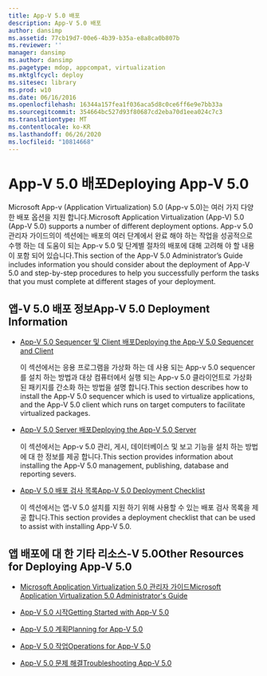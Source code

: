```yaml
---
title: App-V 5.0 배포
description: App-V 5.0 배포
author: dansimp
ms.assetid: 77cb19d7-00e6-4b39-b35a-e8a8ca0b807b
ms.reviewer: ''
manager: dansimp
ms.author: dansimp
ms.pagetype: mdop, appcompat, virtualization
ms.mktglfcycl: deploy
ms.sitesec: library
ms.prod: w10
ms.date: 06/16/2016
ms.openlocfilehash: 16344a157fea1f036aca5d8c0ce6ff6e9e7bb33a
ms.sourcegitcommit: 354664bc527d93f80687cd2eba70d1eea024c7c3
ms.translationtype: MT
ms.contentlocale: ko-KR
ms.lasthandoff: 06/26/2020
ms.locfileid: "10814668"
---
```

# <span data-ttu-id="6480f-103">App-V 5.0 배포</span><span class="sxs-lookup"><span data-stu-id="6480f-103">Deploying App-V 5.0</span></span>


<span data-ttu-id="6480f-104">Microsoft App-v (Application Virtualization) 5.0 (App-v 5.0)는 여러 가지 다양 한 배포 옵션을 지원 합니다.</span><span class="sxs-lookup"><span data-stu-id="6480f-104">Microsoft Application Virtualization (App-V) 5.0 (App-V 5.0) supports a number of different deployment options.</span></span> <span data-ttu-id="6480f-105">App-v 5.0 관리자 가이드의이 섹션에는 배포의 여러 단계에서 완료 해야 하는 작업을 성공적으로 수행 하는 데 도움이 되는 App-v 5.0 및 단계별 절차의 배포에 대해 고려해 야 할 내용이 포함 되어 있습니다.</span><span class="sxs-lookup"><span data-stu-id="6480f-105">This section of the App-V 5.0 Administrator’s Guide includes information you should consider about the deployment of App-V 5.0 and step-by-step procedures to help you successfully perform the tasks that you must complete at different stages of your deployment.</span></span>

## <a href="" id="---------app-v-5-0-deployment-information"></a> <span data-ttu-id="6480f-106">앱-V 5.0 배포 정보</span><span class="sxs-lookup"><span data-stu-id="6480f-106">App-V 5.0 Deployment Information</span></span>


-   [<span data-ttu-id="6480f-107">App-V 5.0 Sequencer 및 Client 배포</span><span class="sxs-lookup"><span data-stu-id="6480f-107">Deploying the App-V 5.0 Sequencer and Client</span></span>](deploying-the-app-v-50-sequencer-and-client.md)

    <span data-ttu-id="6480f-108">이 섹션에서는 응용 프로그램을 가상화 하는 데 사용 되는 App-v 5.0 sequencer를 설치 하는 방법과 대상 컴퓨터에서 실행 되는 App-v 5.0 클라이언트로 가상화 된 패키지를 간소화 하는 방법을 설명 합니다.</span><span class="sxs-lookup"><span data-stu-id="6480f-108">This section describes how to install the App-V 5.0 sequencer which is used to virtualize applications, and the App-V 5.0 client which runs on target computers to facilitate virtualized packages.</span></span>

-   [<span data-ttu-id="6480f-109">App-V 5.0 Server 배포</span><span class="sxs-lookup"><span data-stu-id="6480f-109">Deploying the App-V 5.0 Server</span></span>](deploying-the-app-v-50-server.md)

    <span data-ttu-id="6480f-110">이 섹션에서는 App-v 5.0 관리, 게시, 데이터베이스 및 보고 기능을 설치 하는 방법에 대 한 정보를 제공 합니다.</span><span class="sxs-lookup"><span data-stu-id="6480f-110">This section provides information about installing the App-V 5.0 management, publishing, database and reporting severs.</span></span>

-   [<span data-ttu-id="6480f-111">App-V 5.0 배포 검사 목록</span><span class="sxs-lookup"><span data-stu-id="6480f-111">App-V 5.0 Deployment Checklist</span></span>](app-v-50-deployment-checklist.md)

    <span data-ttu-id="6480f-112">이 섹션에서는 앱-V 5.0 설치를 지원 하기 위해 사용할 수 있는 배포 검사 목록을 제공 합니다.</span><span class="sxs-lookup"><span data-stu-id="6480f-112">This section provides a deployment checklist that can be used to assist with installing App-V 5.0.</span></span>

## <span data-ttu-id="6480f-113">앱 배포에 대 한 기타 리소스-V 5.0</span><span class="sxs-lookup"><span data-stu-id="6480f-113">Other Resources for Deploying App-V 5.0</span></span>


-   [<span data-ttu-id="6480f-114">Microsoft Application Virtualization 5.0 관리자 가이드</span><span class="sxs-lookup"><span data-stu-id="6480f-114">Microsoft Application Virtualization 5.0 Administrator's Guide</span></span>](microsoft-application-virtualization-50-administrators-guide.md)

-   [<span data-ttu-id="6480f-115">App-V 5.0 시작</span><span class="sxs-lookup"><span data-stu-id="6480f-115">Getting Started with App-V 5.0</span></span>](getting-started-with-app-v-50--rtm.md)

-   [<span data-ttu-id="6480f-116">App-V 5.0 계획</span><span class="sxs-lookup"><span data-stu-id="6480f-116">Planning for App-V 5.0</span></span>](planning-for-app-v-50-rc.md)

-   [<span data-ttu-id="6480f-117">App-V 5.0 작업</span><span class="sxs-lookup"><span data-stu-id="6480f-117">Operations for App-V 5.0</span></span>](operations-for-app-v-50.md)

-   [<span data-ttu-id="6480f-118">App-V 5.0 문제 해결</span><span class="sxs-lookup"><span data-stu-id="6480f-118">Troubleshooting App-V 5.0</span></span>](troubleshooting-app-v-50.md)






 

 





